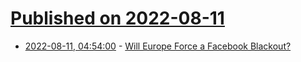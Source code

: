 # [Published on 2022-08-11](index.md)

* [2022-08-11, 04:54:00](https://soylentnews.org/article.pl?sid=22/08/10/1412244&from=rss) - [Will Europe Force a Facebook Blackout?](https://soylentnews.org/article.pl?sid=22/08/10/1412244&from=rss)
